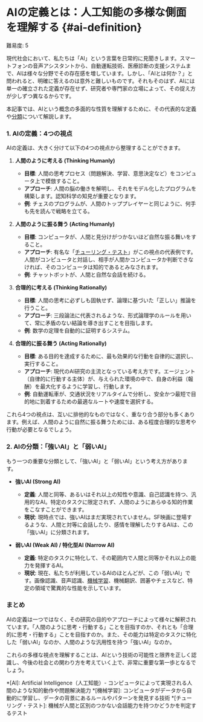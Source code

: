 [//]: # (AIの定義)
# AIの定義とは：人工知能の多様な側面を理解する {#ai-definition}

難易度: 5

現代社会において、私たちは「AI」という言葉を日常的に見聞きします。スマートフォンの音声アシスタントから、自動運転技術、医療診断の支援システムまで、AIは様々な分野でその存在感を増しています。しかし、「AIとは何か？」と問われると、明確に答えるのは意外と難しいものです。それもそのはず、AIには単一の確立された定義が存在せず、研究者や専門家の立場によって、その捉え方が少しずつ異なるからです。

本記事では、AIという概念の多面的な性質を理解するために、その代表的な定義や[分類](../04_用語解説/08_分類.md)について解説します。

### 1. AIの定義：4つの視点

AIの定義は、大きく分けて以下の4つの視点から整理することができます。

1.  **人間のように考える (Thinking Humanly)**
    *   **目標**: 人間の思考プロセス（問題解決、学習、意思決定など）をコンピュータ上で模倣すること。
    *   **アプローチ**: 人間の脳の働きを解明し、それをモデル化したプログラムを構築します。認知科学の知見が重要となります。
    *   **例**: チェスのプログラムが、人間のトッププレイヤーと同じように、何手も先を読んで戦略を立てる。

2.  **人間のように振る舞う (Acting Humanly)**
    *   **目標**: コンピュータが、人間と見分けがつかないほど自然な振る舞いをすること。
    *   **アプローチ**: 有名な「[チューリング・テスト](../04_用語解説/04_チューリング・テスト.md)」がこの視点の代表例です。人間がコンピュータと対話し、相手が人間かコンピュータか判断できなければ、そのコンピュータは知的であるとみなされます。
    *   **例**: チャットボットが、人間と自然な会話を続ける。

3.  **合理的に考える (Thinking Rationally)**
    *   **目標**: 人間の思考に必ずしも固執せず、論理に基づいた「正しい」推論を行うこと。
    *   **アプローチ**: 三段論法に代表されるような、形式論理学のルールを用いて、常に矛盾のない結論を導き出すことを目指します。
    *   **例**: 数学の定理を自動的に証明するシステム。

4.  **合理的に振る舞う (Acting Rationally)**
    *   **目標**: ある目的を達成するために、最も効果的な行動を自律的に選択し、実行すること。
    *   **アプローチ**: 現代のAI研究の主流となっている考え方です。エージェント（自律的に行動する主体）が、与えられた環境の中で、自身の利益（報酬）を最大化するように学習し、行動します。
    *   **例**: 自動運転車が、交通状況をリアルタイムで分析し、安全かつ最短で目的地に到着するための最適なルートや速度を選択する。

これら4つの視点は、互いに排他的なものではなく、重なり合う部分も多くあります。例えば、人間のように自然に振る舞うためには、ある程度合理的な思考や行動が必要となるでしょう。

### 2. AIの分類：「強いAI」と「弱いAI」

もう一つの重要な分類として、「強いAI」と「弱いAI」という考え方があります。

*   **強いAI (Strong AI)**
    *   **定義**: 人間と同等、あるいはそれ以上の知性や意識、自己認識を持つ、汎用的なAI。特定のタスクに限定されず、人間のようにあらゆる知的作業をこなすことができます。
    *   **現状**: 現時点では、強いAIはまだ実現されていません。SF映画に登場するような、人間と対等に会話したり、感情を理解したりするAIは、この「強いAI」に分類されます。

*   **弱いAI (Weak AI) / 特化型AI (Narrow AI)**
    *   **定義**: 特定のタスクに特化して、その範囲内で人間と同等かそれ以上の能力を発揮するAI。
    *   **現状**: 現在、私たちが利用しているAIのほとんどが、この「弱いAI」です。画像認識、音声認識、[機械学習](02_機械学習.md)、機械翻訳、囲碁やチェスなど、特定の領域で驚異的な性能を示しています。

### まとめ

AIの定義は一つではなく、その研究の目的やアプローチによって様々に解釈されています。「人間のように思考・行動する」ことを目指すのか、それとも「合理的に思考・行動する」ことを目指すのか。また、その能力は特定のタスクに特化した「弱いAI」なのか、人間のような汎用性を持つ「強いAI」なのか。

これらの多様な視点を理解することは、AIという技術の可能性と限界を正しく認識し、今後の社会との関わり方を考えていく上で、非常に重要な第一歩となるでしょう。

*[AI]: Artificial Intelligence（人工知能）- コンピュータによって実現される人間のような知的動作や問題解決能力
*[機械学習]: コンピュータがデータから自動的に学習し、データの背景にあるルールやパターンを発見する技術
*[チューリング・テスト]: 機械が人間と区別のつかない会話能力を持つかどうかを判定するテスト